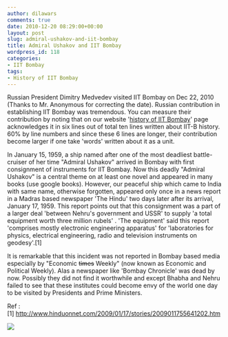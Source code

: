 ```yaml
---
author: dilawars
comments: true
date: 2010-12-20 08:29:00+00:00
layout: post
slug: admiral-ushakov-and-iit-bombay
title: Admiral Ushakov and IIT Bombay
wordpress_id: 118
categories:
- IIT Bombay
tags:
- History of IIT Bombay
---
```


Russian President Dimitry Medvedev visited IIT Bombay on Dec 22, 2010 (Thanks to Mr. Anonymous for correcting the date). Russian contribution in establishing IIT Bombay was tremendous. You can measure their contribution by noting that on our website '[history of IIT Bombay](http://www.iitb.ac.in/about/how.html)' page acknowledges it in six lines out of total ten lines written about IIT-B history. 60% by line numbers and since these 6 lines are longer, their contribution become larger if one take 'words' written about it as a unit.     
  
In January 15, 1959, a ship named after one of the most deadliest battle-cruiser of her time "Admiral Ushakov" arrived in Bombay with first consignment of instruments for IIT Bombay. Now this deadly "Admiral Ushakov" is a central theme on at least one novel and appeared in many books (use google books). However, our peaceful ship which came to India with same name, otherwise forgotten, appeared only once in a news report in a Madras based newspaper 'The Hindu' two days later after its arrival, January 17, 1959. This report points out that this consignment was a part of a larger deal 'between Nehru's government and USSR'  to supply 'a total equipment worth three million rubels' . 'The equipment' said this report 'comprises mostly electronic engineering apparatus' for 'laboratories for physics, electrical engineering, radio and television instruments on geodesy'.[1]  
  
  
It is remarkable that this incident was not reported in Bombay based media especially by "Economic <strike>times</strike> Weekly" (now known as Economic and Political Weekly). Alas a newspaper like 'Bombay Chronicle' was dead by now. Possibly they did not find it worthwhile and except Bhabha and Nehru failed to see that these institutes could become envy of the world one day to be visited by Presidents and Prime Ministers.  
  
Ref :  
[1] http://www.hinduonnet.com/2009/01/17/stories/2009011755641202.htm

![](https://blogger.googleusercontent.com/tracker/3794193585985230867-90804587598177035?l=dilawarsays.blogspot.com)
